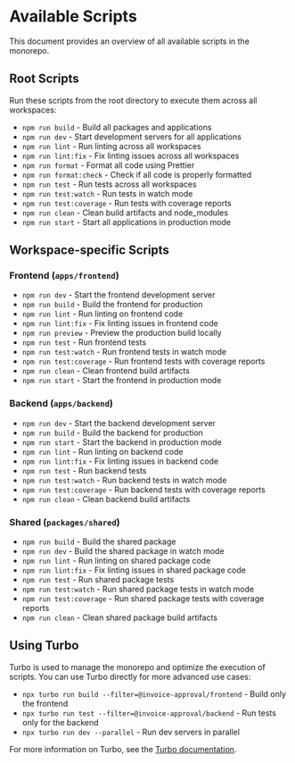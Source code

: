 # Available Scripts

This document provides an overview of all available scripts in the monorepo.

## Root Scripts

Run these scripts from the root directory to execute them across all workspaces:

- `npm run build` - Build all packages and applications
- `npm run dev` - Start development servers for all applications
- `npm run lint` - Run linting across all workspaces
- `npm run lint:fix` - Fix linting issues across all workspaces
- `npm run format` - Format all code using Prettier
- `npm run format:check` - Check if all code is properly formatted
- `npm run test` - Run tests across all workspaces
- `npm run test:watch` - Run tests in watch mode
- `npm run test:coverage` - Run tests with coverage reports
- `npm run clean` - Clean build artifacts and node_modules
- `npm run start` - Start all applications in production mode

## Workspace-specific Scripts

### Frontend (`apps/frontend`)

- `npm run dev` - Start the frontend development server
- `npm run build` - Build the frontend for production
- `npm run lint` - Run linting on frontend code
- `npm run lint:fix` - Fix linting issues in frontend code
- `npm run preview` - Preview the production build locally
- `npm run test` - Run frontend tests
- `npm run test:watch` - Run frontend tests in watch mode
- `npm run test:coverage` - Run frontend tests with coverage reports
- `npm run clean` - Clean frontend build artifacts
- `npm run start` - Start the frontend in production mode

### Backend (`apps/backend`)

- `npm run dev` - Start the backend development server
- `npm run build` - Build the backend for production
- `npm run start` - Start the backend in production mode
- `npm run lint` - Run linting on backend code
- `npm run lint:fix` - Fix linting issues in backend code
- `npm run test` - Run backend tests
- `npm run test:watch` - Run backend tests in watch mode
- `npm run test:coverage` - Run backend tests with coverage reports
- `npm run clean` - Clean backend build artifacts

### Shared (`packages/shared`)

- `npm run build` - Build the shared package
- `npm run dev` - Build the shared package in watch mode
- `npm run lint` - Run linting on shared package code
- `npm run lint:fix` - Fix linting issues in shared package code
- `npm run test` - Run shared package tests
- `npm run test:watch` - Run shared package tests in watch mode
- `npm run test:coverage` - Run shared package tests with coverage reports
- `npm run clean` - Clean shared package build artifacts

## Using Turbo

Turbo is used to manage the monorepo and optimize the execution of scripts. You can use Turbo directly for more advanced use cases:

- `npx turbo run build --filter=@invoice-approval/frontend` - Build only the frontend
- `npx turbo run test --filter=@invoice-approval/backend` - Run tests only for the backend
- `npx turbo run dev --parallel` - Run dev servers in parallel

For more information on Turbo, see the [Turbo documentation](https://turbo.build/repo/docs).

